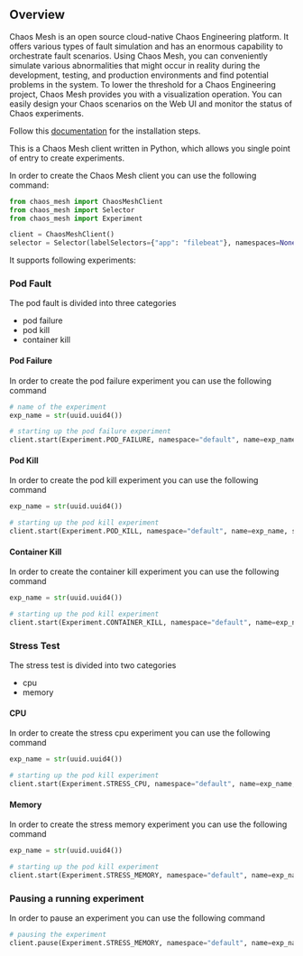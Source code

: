 ## Overview

Chaos Mesh is an open source cloud-native Chaos Engineering platform. It offers various types of fault simulation and has an enormous capability to orchestrate fault scenarios. Using Chaos Mesh, you can conveniently simulate various abnormalities
that might occur in reality during the development, testing, and production environments and find potential problems in the system. To lower the threshold for a Chaos Engineering project, Chaos Mesh provides you with a visualization operation. You
can easily design your Chaos scenarios on the Web UI and monitor the status of Chaos experiments.

Follow this [documentation](https://chaos-mesh.org/docs/) for the installation steps.

This is a Chaos Mesh client written in Python, which allows you single point of entry to create experiments.

In order to create the Chaos Mesh client you can use the following command:

```python
from chaos_mesh import ChaosMeshClient
from chaos_mesh import Selector
from chaos_mesh import Experiment

client = ChaosMeshClient()
selector = Selector(labelSelectors={"app": "filebeat"}, namespaces=None, pods=None)
```

It supports following experiments:

### Pod Fault

The pod fault is divided into three categories

- pod failure
- pod kill
- container kill

#### Pod Failure

In order to create the pod failure experiment you can use the following command

```python
# name of the experiment
exp_name = str(uuid.uuid4())

# starting up the pod failure experiment
client.start(Experiment.POD_FAILURE, namespace="default", name=exp_name, selector=selector)
```

#### Pod Kill

In order to create the pod kill experiment you can use the following command

```python
exp_name = str(uuid.uuid4())

# starting up the pod kill experiment
client.start(Experiment.POD_KILL, namespace="default", name=exp_name, selector=selector)
```

#### Container Kill

In order to create the container kill experiment you can use the following command

```python
exp_name = str(uuid.uuid4())

# starting up the pod kill experiment
client.start(Experiment.CONTAINER_KILL, namespace="default", name=exp_name, selector=selector, container_names=['main'])
```

### Stress Test

The stress test is divided into two categories

- cpu
- memory

#### CPU

In order to create the stress cpu experiment you can use the following command

```python
exp_name = str(uuid.uuid4())

# starting up the pod kill experiment
client.start(Experiment.STRESS_CPU, namespace="default", name=exp_name, selector=selector, container_names=['main'])
```

#### Memory

In order to create the stress memory experiment you can use the following command

```python
exp_name = str(uuid.uuid4())

# starting up the pod kill experiment
client.start(Experiment.STRESS_MEMORY, namespace="default", name=exp_name, selector=selector, container_names=['main'])
```

### Pausing a running experiment

In order to pause an experiment you can use the following command

```python
# pausing the experiment
client.pause(Experiment.STRESS_MEMORY, namespace="default", name=exp_name)
```
